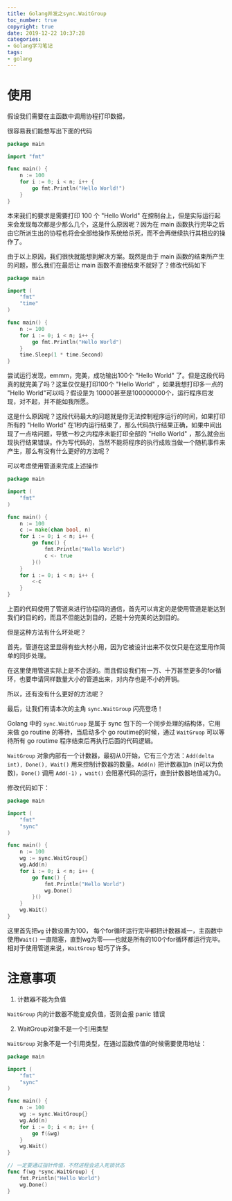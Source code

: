 ```yaml
---
title: Golang并发之sync.WaitGroup
toc_number: true
copyright: true
date: 2019-12-22 10:37:28
categories:
- Golang学习笔记
tags:
- golang
---
```


# 使用

假设我们需要在主函数中调用协程打印数据，

很容易我们能想写出下面的代码

```go
package main

import "fmt"

func main() {
	n := 100
	for i := 0; i < n; i++ {
		go fmt.Println("Hello World!")
	}
}
```

本来我们的要求是需要打印 100 个 "Hello World" 在控制台上，但是实际运行起来会发现每次都是少那么几个，这是什么原因呢？因为在 main 函数执行完毕之后由它所派生出的协程也将会全部给操作系统给杀死，而不会再继续执行其相应的操作了。

由于以上原因，我们很快就能想到解决方案。既然是由于 main 函数的结束所产生的问题，那么我们在最后让 main 函数不直接结束不就好了？修改代码如下

<!--more-->

```go
package main

import (
	"fmt"
	"time"
)

func main() {
	n := 100
	for i := 0; i < n; i++ {
		go fmt.Println("Hello World")
	}
	time.Sleep(1 * time.Second)
}
```

尝试运行发现，emmm，完美，成功输出100个 "Hello World" 了。但是这段代码真的就完美了吗？这里仅仅是打印100个 "Hello World" ，如果我想打印多一点的 "Hello World"可以吗？假设是为 10000甚至是100000000个，运行程序后发现，对不起，并不能如我所愿。

这是什么原因呢？这段代码最大的问题就是你无法控制程序运行的时间，如果打印所有的 "Hello World" 在1秒内运行结束了，那么代码执行结果正确，如果中间出现了一点啥问题，导致一秒之内程序未能打印全部的 "Hello World" ，那么就会出现执行结果错误。作为写代码的，当然不能将程序的执行成败当做一个随机事件来产生，那么有没有什么更好的方法呢？

可以考虑使用管道来完成上述操作

```go
package main

import (
	"fmt"
)

func main() {
	n := 100
	c := make(chan bool, n)
	for i := 0; i < n; i++ {
		go func() {
			fmt.Println("Hello World")
			c <- true
		}()
	}
	for i := 0; i < n; i++ {
		<-c
	}
}
```

上面的代码使用了管道来进行协程间的通信，首先可以肯定的是使用管道是能达到我们的目的的，而且不但能达到目的，还能十分完美的达到目的。

但是这种方法有什么坏处呢？

首先，管道在这里显得有些大材小用，因为它被设计出来不仅仅只是在这里用作简单的同步处理。

在这里使用管道实际上是不合适的。而且假设我们有一万、十万甚至更多的for循环，也要申请同样数量大小的管道出来，对内存也是不小的开销。

所以，还有没有什么更好的方法呢？

最后，让我们有请本次的主角 `sync.WaitGroup` 闪亮登场！

 Golang 中的 `sync.WaitGruop` 是属于 sync 包下的一个同步处理的结构体，它用来做 go routine 的等待，当启动多个 go routime的时候，通过  `WaitGruop` 可以等待所有 go routime 程序结束后再执行后面的代码逻辑。

`WaitGroup` 对象内部有一个计数器，最初从0开始，它有三个方法：`Add(delta int), Done(), Wait()` 用来控制计数器的数量。`Add(n)` 把计数器加n (n可以为负数)，`Done()` 调用 `Add(-1)` ，`wait()` 会阻塞代码的运行，直到计数器地值减为0。

修改代码如下：

```go
package main

import (
	"fmt"
	"sync"
)

func main() {
	n := 100
	wg := sync.WaitGroup{}
	wg.Add(n)
	for i := 0; i < n; i++ {
		go func() {
			fmt.Println("Hello World")
			wg.Done()
		}()
	}
	wg.Wait()
}
```

这里首先把`wg` 计数设置为100， 每个for循环运行完毕都把计数器减一，主函数中使用`Wait()` 一直阻塞，直到wg为零——也就是所有的100个for循环都运行完毕。相对于使用管道来说，`WaitGroup` 轻巧了许多。

# 注意事项

1. 计数器不能为负值

`WaitGroup` 内的计数器不能变成负值，否则会报 panic 错误

2. WaitGroup对象不是一个引用类型

`WaitGroup` 对象不是一个引用类型，在通过函数传值的时候需要使用地址：

```go
package main

import (
	"fmt"
	"sync"
)

func main() {
	n := 100
    wg := sync.WaitGroup{}
    wg.Add(n)
    for i := 0; i < n; i++ {
        go f(&wg)
    }
    wg.Wait()
}

// 一定要通过指针传值，不然进程会进入死锁状态
func f(wg *sync.WaitGroup) { 
    fmt.Println("Hello World")
    wg.Done()
}
```